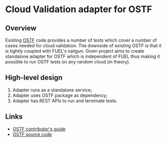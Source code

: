 # Cloud Validation adapter for OSTF

## Overview

Existing [OSTF](http://docs.mirantis.com/fuel-dev/develop/ostf_contributors_guide.html)
code provides a number of tests which cover a number of cases needed for cloud
validation. The downside of existing OSTF is that it is tightly coupled with
FUEL's nailgun. Given project aims to create standalone adapter for OSTF which
is independent of FUEL thus making it possible to run OSTF tests on any random
cloud (in theory).

## High-level design

 1. Adapter runs as a standalone service;
 2. Adapter uses OSTF package as dependency;
 3. Adapter has REST APIs to run and terminate tests.

## Links

 * [OSTF contributor's guide](http://docs.mirantis.com/fuel-dev/develop/ostf_contributors_guide.html)
 * [OSTF source code](https://github.com/stackforge/fuel-ostf)


